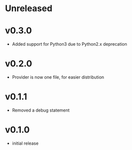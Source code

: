 # Unreleased

# v0.3.0
* Added support for Python3 due to Python2.x deprecation

# v0.2.0
* Provider is now one file, for easier distribution

# v0.1.1
* Removed a debug statement

# v0.1.0
* initial release